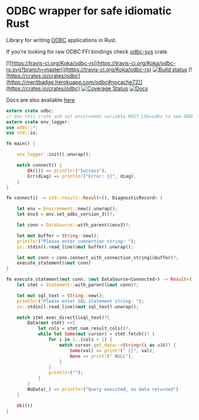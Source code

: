 # ODBC wrapper for safe idiomatic Rust

Library for writing [ODBC](https://msdn.microsoft.com/en-us/library/ms710154.aspx) applications in Rust.

If you're looking for raw ODBC FFI bindings check [odbc-sys](https://github.com/pacman82/odbc-sys) crate.

[![https://travis-ci.org/Koka/odbc-rs](https://travis-ci.org/Koka/odbc-rs.svg?branch=master)](https://travis-ci.org/Koka/odbc-rs)
[![Build status](https://ci.appveyor.com/api/projects/status/45ovhoic0wg7mnv5/branch/master?svg=true)](https://ci.appveyor.com/project/Koka/odbc-rs/branch/master)
[![https://crates.io/crates/odbc](https://meritbadge.herokuapp.com/odbc#nocache72)](https://crates.io/crates/odbc)
[![Coverage Status](https://coveralls.io/repos/github/Koka/odbc-rs/badge.svg)](https://coveralls.io/github/Koka/odbc-rs)
[![Docs](https://docs.rs/odbc/badge.svg)](https://docs.rs/odbc)

Docs are also available [here](http://koka.github.io/odbc-rs/odbc/)

```rust
extern crate odbc;
// Use this crate and set environmet variable RUST_LOG=odbc to see ODBC warnings
extern crate env_logger;
use odbc::*;
use std::io;

fn main() {

    env_logger::init().unwrap();

    match connect() {
        Ok(()) => println!("Success"),
        Err(diag) => println!("Error: {}", diag),
    }
}

fn connect() -> std::result::Result<(), DiagnosticRecord> {

    let env = Environment::new().unwrap();
    let env3 = env.set_odbc_version_3()?;

    let conn = DataSource::with_parent(&env3)?;

    let mut buffer = String::new();
    println!("Please enter connection string: ");
    io::stdin().read_line(&mut buffer).unwrap();

    let mut conn = conn.connect_with_connection_string(&buffer)?;
    execute_statement(&mut conn)
}

fn execute_statement(mut conn: &mut DataSource<Connected>) -> Result<()> {
    let stmt = Statement::with_parent(&mut conn)?;

    let mut sql_text = String::new();
    println!("Please enter SQL statement string: ");
    io::stdin().read_line(&mut sql_text).unwrap();

    match stmt.exec_direct(&sql_text)?{
        Data(mut stmt) =>{
            let cols = stmt.num_result_cols()?;
            while let Some(mut cursor) = stmt.fetch()? {
                for i in 1..(cols + 1) {
                    match cursor.get_data::<String>(i as u16)? {
                        Some(val) => print!(" {}", val),
                        None => print!(" NULL"),
                    }
                }
                println!("");
            }
        }
        NoData(_) => println!("Query executed, no data returned")
    }

    Ok(())
}
```
